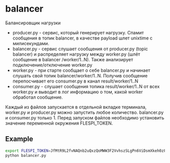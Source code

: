 # balancer
Балансировщик нагрузки
- producer.py - сервис, который генерирует нагрузку. Спамит сообщения в топик balancer, в качестве payload шлет unixtime c милисекундами.
- balancer.py - сервис слушает сообщения от producer.py (topic balancer) и распределяет нагрузку между worker.py (шлёт сообщение в balancer
/worker/1..N). Также анализирует подключение/отключение worker.py
- worker.py - при старте сообщает о себе balancer.py и начинает слушать свой топик balancer/worker/1..N. Получив сообщение перепосчивает
его consumer.py в канал result/worker/1..N
- consumer.py - слушает сообщения топика result/worker/1..N от всех worker.py и выводит в лог информацию о том, какой worker обработал
сообщение.

Каждый из файлов запускается в отдельной вкладке терминала, worker.py и producer.py можно запустить любое количество. balancer.py и consumer.py только 1.
Перед запуском файлов необходимо установить значение переменной окружения FLESPI_TOKEN.

## Example

```bash
export FLESPI_TOKEN=JfMtR9L2fvNAQnb2uQxzQoMWW3F2VvhszSLgPn6ViDsmXkeh0zFENhqzaWrTfxcC
python balancer.py
```
